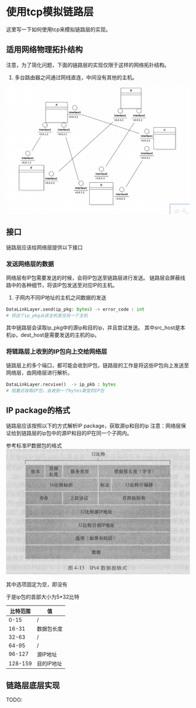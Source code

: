 # 使用tcp模拟链路层

这里写一下如何使用tcp来模拟链路层的实现。

## 适用网络物理拓扑结构

注意，为了简化问题，下面的链路层的实现仅限于这样的网络拓扑结构。

1. 多台路由器之间通过网线直连，中间没有其他的主机。

![](figure/2018-05-11-17-03-55.png)

## 接口

链路层应该给网络层提供以下接口

### 发送网络层的数据

网络层有IP包需要发送的时候，会将IP包送至链路层进行发送。
链路层会屏蔽线路中的各种细节，将该IP包发送至对应IP的主机。

1. 子网内不同IP地址的主机之间数据的发送

```py
DataLinkLayer.send(ip_pkg: bytes) -> error_code : int
# 将这个ip_pkg从该主机发往另一个主机
```

其中链路层会读取ip_pkg中的源ip和目的ip，并且尝试发送。
其中src_host是本机ip，dest_host是需要发送的主机的ip。

### 将链路层上收到的IP包向上交给网络层

链路层上的多个端口，都可能会收到IP包，链路层的工作是将这些IP包向上发送至网络层，由网络层进行解析。

```py
DataLinkLayer.recvive()  -> ip_pkb : bytes
# 阻塞式收取IP包，会收到一个bytes类型的IP包
```

## IP package的格式

链路层应该按照以下的方式解析IP package，获取源ip和目的ip
注意：网络层保证给到链路层的ip包中的源IP和目的IP在同一个子网内。

参考标准IP数据包的格式
![](figure/2018-05-11-16-56-31.png)

其中选项固定为空，即没有

于是ip包的首部大小为5*32比特

|比特范围|值|
|-|-|
|0-15|/|
|16-31|数据包长度|
|32-63|/|
|64-95|/|
|96-127|源IP地址|
|128-159|目的IP地址|

## 链路层底层实现

TODO:

### 